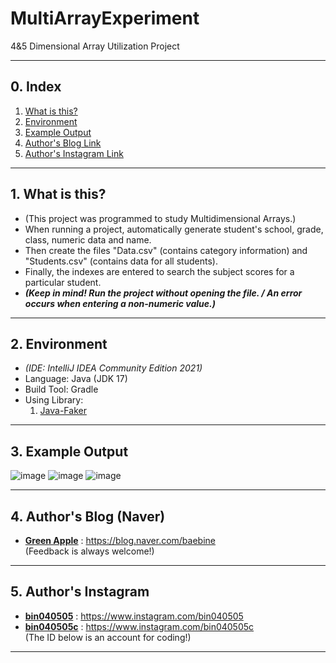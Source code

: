 # MultiArrayExperiment
4&5 Dimensional Array Utilization Project

___

## 0. Index
1. [What is this?](#1-what-is-this)
2. [Environment](#2-environment)
3. [Example Output](#3-example-output)
4. [Author's Blog Link](#4-authors-blog-naver)
5. [Author's Instagram Link](#5-authors-instagram)

___

## 1. What is this?
- (This project was programmed to study Multidimensional Arrays.)
- When running a project, automatically generate student's school, grade, class, numeric data and name.
- Then create the files "Data.csv" (contains category information) and "Students.csv" (contains data for all students).
- Finally, the indexes are entered to search the subject scores for a particular student.
- ***(Keep in mind! Run the project without opening the file. / An error occurs when entering a non-numeric value.)***
___

## 2. Environment
- *(IDE: IntelliJ IDEA Community Edition 2021)*
- Language: Java (JDK 17)
- Build Tool: Gradle
- Using Library:
   1. [Java-Faker](https://github.com/DiUS/java-faker)

___

## 3. Example Output
![image](https://user-images.githubusercontent.com/63220297/172418145-ef57d413-e8bd-4d4d-ba99-746065d77689.png)
![image](https://user-images.githubusercontent.com/63220297/172424990-e168e71f-ab3f-4849-ac44-28b64a264f0e.png)
![image](https://user-images.githubusercontent.com/63220297/172425039-a31f912a-3c36-4d2e-af44-61689664c8b4.png)

___

## 4. Author's Blog (Naver)
* [**Green Apple**](https://blog.naver.com/baebine) : https://blog.naver.com/baebine
</br>(Feedback is always welcome!)

___

## 5. Author's Instagram
* [**bin040505**](https://www.instagram.com/bin040505) : https://www.instagram.com/bin040505
* [**bin040505c**](https://www.instagram.com/bin040505c) : https://www.instagram.com/bin040505c
</br>(The ID below is an account for coding!)
___

